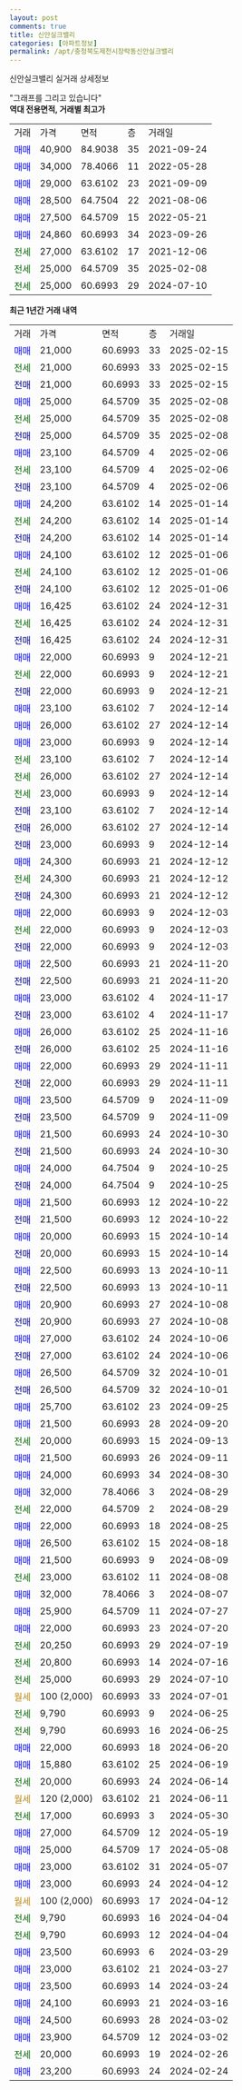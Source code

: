 ```yaml
---
layout: post
comments: true
title: 신안실크밸리
categories: [아파트정보]
permalink: /apt/충청북도제천시장락동신안실크밸리
---
```


신안실크밸리 실거래 상세정보

<script type="text/javascript">
  google.charts.load('current', {'packages':['line', 'corechart']});
  google.charts.setOnLoadCallback(drawChart);

  function drawChart() {
    var data = new google.visualization.DataTable();
    data.addColumn('date', '거래일');
    data.addColumn('number', "매매");
    data.addColumn('number', "전세");
    data.addColumn('number', "전매");

    data.addRows([[new Date(Date.parse("2025-02-15")), 21000, null, null], [new Date(Date.parse("2025-02-15")), null, 21000, null], [new Date(Date.parse("2025-02-15")), null, null, 21000], [new Date(Date.parse("2025-02-08")), 25000, null, null], [new Date(Date.parse("2025-02-08")), null, 25000, null], [new Date(Date.parse("2025-02-08")), null, null, 25000], [new Date(Date.parse("2025-02-06")), 23100, null, null], [new Date(Date.parse("2025-02-06")), null, 23100, null], [new Date(Date.parse("2025-02-06")), null, null, 23100], [new Date(Date.parse("2025-01-14")), 24200, null, null], [new Date(Date.parse("2025-01-14")), null, 24200, null], [new Date(Date.parse("2025-01-14")), null, null, 24200], [new Date(Date.parse("2025-01-06")), 24100, null, null], [new Date(Date.parse("2025-01-06")), null, 24100, null], [new Date(Date.parse("2025-01-06")), null, null, 24100], [new Date(Date.parse("2024-12-31")), 16425, null, null], [new Date(Date.parse("2024-12-31")), null, 16425, null], [new Date(Date.parse("2024-12-31")), null, null, 16425], [new Date(Date.parse("2024-12-21")), 22000, null, null], [new Date(Date.parse("2024-12-21")), null, 22000, null], [new Date(Date.parse("2024-12-21")), null, null, 22000], [new Date(Date.parse("2024-12-14")), 23100, null, null], [new Date(Date.parse("2024-12-14")), 26000, null, null], [new Date(Date.parse("2024-12-14")), 23000, null, null], [new Date(Date.parse("2024-12-14")), null, 23100, null], [new Date(Date.parse("2024-12-14")), null, 26000, null], [new Date(Date.parse("2024-12-14")), null, 23000, null], [new Date(Date.parse("2024-12-14")), null, null, 23100], [new Date(Date.parse("2024-12-14")), null, null, 26000], [new Date(Date.parse("2024-12-14")), null, null, 23000], [new Date(Date.parse("2024-12-12")), 24300, null, null], [new Date(Date.parse("2024-12-12")), null, 24300, null], [new Date(Date.parse("2024-12-12")), null, null, 24300], [new Date(Date.parse("2024-12-03")), 22000, null, null], [new Date(Date.parse("2024-12-03")), null, 22000, null], [new Date(Date.parse("2024-12-03")), null, null, 22000], [new Date(Date.parse("2024-11-20")), 22500, null, null], [new Date(Date.parse("2024-11-20")), null, null, 22500], [new Date(Date.parse("2024-11-17")), 23000, null, null], [new Date(Date.parse("2024-11-17")), null, null, 23000], [new Date(Date.parse("2024-11-16")), 26000, null, null], [new Date(Date.parse("2024-11-16")), null, null, 26000], [new Date(Date.parse("2024-11-11")), 22000, null, null], [new Date(Date.parse("2024-11-11")), null, null, 22000], [new Date(Date.parse("2024-11-09")), 23500, null, null], [new Date(Date.parse("2024-11-09")), null, null, 23500], [new Date(Date.parse("2024-10-30")), 21500, null, null], [new Date(Date.parse("2024-10-30")), null, null, 21500], [new Date(Date.parse("2024-10-25")), 24000, null, null], [new Date(Date.parse("2024-10-25")), null, null, 24000], [new Date(Date.parse("2024-10-22")), 21500, null, null], [new Date(Date.parse("2024-10-22")), null, null, 21500], [new Date(Date.parse("2024-10-14")), 20000, null, null], [new Date(Date.parse("2024-10-14")), null, null, 20000], [new Date(Date.parse("2024-10-11")), 22500, null, null], [new Date(Date.parse("2024-10-11")), null, null, 22500], [new Date(Date.parse("2024-10-08")), 20900, null, null], [new Date(Date.parse("2024-10-08")), null, null, 20900], [new Date(Date.parse("2024-10-06")), 27000, null, null], [new Date(Date.parse("2024-10-06")), null, null, 27000], [new Date(Date.parse("2024-10-01")), 26500, null, null], [new Date(Date.parse("2024-10-01")), null, null, 26500], [new Date(Date.parse("2024-09-25")), 25700, null, null], [new Date(Date.parse("2024-09-20")), 21500, null, null], [new Date(Date.parse("2024-09-13")), null, 20000, null], [new Date(Date.parse("2024-09-11")), 21500, null, null], [new Date(Date.parse("2024-08-30")), 24000, null, null], [new Date(Date.parse("2024-08-29")), 32000, null, null], [new Date(Date.parse("2024-08-29")), null, 22000, null], [new Date(Date.parse("2024-08-25")), 22000, null, null], [new Date(Date.parse("2024-08-18")), 26500, null, null], [new Date(Date.parse("2024-08-09")), 21500, null, null], [new Date(Date.parse("2024-08-08")), null, 23000, null], [new Date(Date.parse("2024-08-07")), 32000, null, null], [new Date(Date.parse("2024-07-27")), 25900, null, null], [new Date(Date.parse("2024-07-20")), 22000, null, null], [new Date(Date.parse("2024-07-19")), null, 20250, null], [new Date(Date.parse("2024-07-16")), null, 20800, null], [new Date(Date.parse("2024-07-10")), null, 25000, null], [new Date(Date.parse("2024-07-01")), null, null, null], [new Date(Date.parse("2024-06-25")), null, 9790, null], [new Date(Date.parse("2024-06-25")), null, 9790, null], [new Date(Date.parse("2024-06-20")), 22000, null, null], [new Date(Date.parse("2024-06-19")), 15880, null, null], [new Date(Date.parse("2024-06-14")), null, 20000, null], [new Date(Date.parse("2024-06-11")), null, null, null], [new Date(Date.parse("2024-05-30")), null, 17000, null], [new Date(Date.parse("2024-05-19")), 27000, null, null], [new Date(Date.parse("2024-05-08")), 25000, null, null], [new Date(Date.parse("2024-05-07")), 23000, null, null], [new Date(Date.parse("2024-04-12")), 23000, null, null], [new Date(Date.parse("2024-04-12")), null, null, null], [new Date(Date.parse("2024-04-04")), null, 9790, null], [new Date(Date.parse("2024-04-04")), null, 9790, null], [new Date(Date.parse("2024-03-29")), 23500, null, null], [new Date(Date.parse("2024-03-27")), 23000, null, null], [new Date(Date.parse("2024-03-24")), 23500, null, null], [new Date(Date.parse("2024-03-16")), 24100, null, null], [new Date(Date.parse("2024-03-02")), 24500, null, null], [new Date(Date.parse("2024-03-02")), 23900, null, null], [new Date(Date.parse("2024-02-26")), null, 20000, null], [new Date(Date.parse("2024-02-24")), 23200, null, null]]);

    var options = {
      hAxis: {
        format: 'yyyy/MM/dd'
      },    
      lineWidth: 0,
      pointsVisible: true,    
      title: '최근 1년간 유형별 실거래가 분포',
      legend: { position: 'bottom' }
    };

    var formatter = new google.visualization.NumberFormat({pattern:'###,###'} );
    formatter.format(data, 1);
    formatter.format(data, 2);
    
    setTimeout(function() {
        var chart = new google.visualization.LineChart(document.getElementById('columnchart_material'));
        chart.draw(data, (options));
        document.getElementById('loading').style.display = 'none';
    }, 200);
  }
</script>


<div id="loading" style="z-index:20; display: block; margin-left: 0px">"그래프를 그리고 있습니다"</div>
<div id="columnchart_material" style="width: 95%; margin-left: 0px; display: block"></div>
<!-- contents start -->
<b>역대 전용면적, 거래별 최고가</b>
<table class="sortable">
    <tr>
      <td>거래</td>
      <td>가격</td>
      <td>면적</td>
      <td>층</td>
      <td>거래일</td>
    </tr>
        <tr>
          <td><a style="color: blue">매매</a></td>
          <td>40,900</td>
          <td>84.9038</td>
          <td>35</td>
          <td>2021-09-24</td>
        </tr>            <tr>
          <td><a style="color: blue">매매</a></td>
          <td>34,000</td>
          <td>78.4066</td>
          <td>11</td>
          <td>2022-05-28</td>
        </tr>            <tr>
          <td><a style="color: blue">매매</a></td>
          <td>29,000</td>
          <td>63.6102</td>
          <td>23</td>
          <td>2021-09-09</td>
        </tr>            <tr>
          <td><a style="color: blue">매매</a></td>
          <td>28,500</td>
          <td>64.7504</td>
          <td>22</td>
          <td>2021-08-06</td>
        </tr>            <tr>
          <td><a style="color: blue">매매</a></td>
          <td>27,500</td>
          <td>64.5709</td>
          <td>15</td>
          <td>2022-05-21</td>
        </tr>            <tr>
          <td><a style="color: blue">매매</a></td>
          <td>24,860</td>
          <td>60.6993</td>
          <td>34</td>
          <td>2023-09-26</td>
        </tr>        
        <tr>
              <td><a style="color: darkgreen">전세</a></td>
              <td>27,000</td>
              <td>63.6102</td>
              <td>17</td>
              <td>2021-12-06</td>
            </tr>            <tr>
              <td><a style="color: darkgreen">전세</a></td>
              <td>25,000</td>
              <td>64.5709</td>
              <td>35</td>
              <td>2025-02-08</td>
            </tr>            <tr>
              <td><a style="color: darkgreen">전세</a></td>
              <td>25,000</td>
              <td>60.6993</td>
              <td>29</td>
              <td>2024-07-10</td>
            </tr>        
    
</table>

<b>최근 1년간 거래 내역</b>

<table class="sortable">
    <tr>
      <td>거래</td>
      <td>가격</td>
      <td>면적</td>
      <td>층</td>
      <td>거래일</td>
    </tr>
    <tr>
      <td><a style="color: blue">매매</a></td>
      <td>21,000</td>
      <td>60.6993</td>
      <td>33</td>
      <td>2025-02-15</td>
    </tr>          <tr>
      <td><a style="color: darkgreen">전세</a></td>
      <td>21,000</td>
      <td>60.6993</td>
      <td>33</td>
      <td>2025-02-15</td>
    </tr>          <tr>
      <td><a style="color: darkblue">전매</a></td>
      <td>21,000</td>
      <td>60.6993</td>
      <td>33</td>
      <td>2025-02-15</td>
    </tr>          <tr>
      <td><a style="color: blue">매매</a></td>
      <td>25,000</td>
      <td>64.5709</td>
      <td>35</td>
      <td>2025-02-08</td>
    </tr>          <tr>
      <td><a style="color: darkgreen">전세</a></td>
      <td>25,000</td>
      <td>64.5709</td>
      <td>35</td>
      <td>2025-02-08</td>
    </tr>          <tr>
      <td><a style="color: darkblue">전매</a></td>
      <td>25,000</td>
      <td>64.5709</td>
      <td>35</td>
      <td>2025-02-08</td>
    </tr>          <tr>
      <td><a style="color: blue">매매</a></td>
      <td>23,100</td>
      <td>64.5709</td>
      <td>4</td>
      <td>2025-02-06</td>
    </tr>          <tr>
      <td><a style="color: darkgreen">전세</a></td>
      <td>23,100</td>
      <td>64.5709</td>
      <td>4</td>
      <td>2025-02-06</td>
    </tr>          <tr>
      <td><a style="color: darkblue">전매</a></td>
      <td>23,100</td>
      <td>64.5709</td>
      <td>4</td>
      <td>2025-02-06</td>
    </tr>          <tr>
      <td><a style="color: blue">매매</a></td>
      <td>24,200</td>
      <td>63.6102</td>
      <td>14</td>
      <td>2025-01-14</td>
    </tr>          <tr>
      <td><a style="color: darkgreen">전세</a></td>
      <td>24,200</td>
      <td>63.6102</td>
      <td>14</td>
      <td>2025-01-14</td>
    </tr>          <tr>
      <td><a style="color: darkblue">전매</a></td>
      <td>24,200</td>
      <td>63.6102</td>
      <td>14</td>
      <td>2025-01-14</td>
    </tr>          <tr>
      <td><a style="color: blue">매매</a></td>
      <td>24,100</td>
      <td>63.6102</td>
      <td>12</td>
      <td>2025-01-06</td>
    </tr>          <tr>
      <td><a style="color: darkgreen">전세</a></td>
      <td>24,100</td>
      <td>63.6102</td>
      <td>12</td>
      <td>2025-01-06</td>
    </tr>          <tr>
      <td><a style="color: darkblue">전매</a></td>
      <td>24,100</td>
      <td>63.6102</td>
      <td>12</td>
      <td>2025-01-06</td>
    </tr>          <tr>
      <td><a style="color: blue">매매</a></td>
      <td>16,425</td>
      <td>63.6102</td>
      <td>24</td>
      <td>2024-12-31</td>
    </tr>          <tr>
      <td><a style="color: darkgreen">전세</a></td>
      <td>16,425</td>
      <td>63.6102</td>
      <td>24</td>
      <td>2024-12-31</td>
    </tr>          <tr>
      <td><a style="color: darkblue">전매</a></td>
      <td>16,425</td>
      <td>63.6102</td>
      <td>24</td>
      <td>2024-12-31</td>
    </tr>          <tr>
      <td><a style="color: blue">매매</a></td>
      <td>22,000</td>
      <td>60.6993</td>
      <td>9</td>
      <td>2024-12-21</td>
    </tr>          <tr>
      <td><a style="color: darkgreen">전세</a></td>
      <td>22,000</td>
      <td>60.6993</td>
      <td>9</td>
      <td>2024-12-21</td>
    </tr>          <tr>
      <td><a style="color: darkblue">전매</a></td>
      <td>22,000</td>
      <td>60.6993</td>
      <td>9</td>
      <td>2024-12-21</td>
    </tr>          <tr>
      <td><a style="color: blue">매매</a></td>
      <td>23,100</td>
      <td>63.6102</td>
      <td>7</td>
      <td>2024-12-14</td>
    </tr>          <tr>
      <td><a style="color: blue">매매</a></td>
      <td>26,000</td>
      <td>63.6102</td>
      <td>27</td>
      <td>2024-12-14</td>
    </tr>          <tr>
      <td><a style="color: blue">매매</a></td>
      <td>23,000</td>
      <td>60.6993</td>
      <td>9</td>
      <td>2024-12-14</td>
    </tr>          <tr>
      <td><a style="color: darkgreen">전세</a></td>
      <td>23,100</td>
      <td>63.6102</td>
      <td>7</td>
      <td>2024-12-14</td>
    </tr>          <tr>
      <td><a style="color: darkgreen">전세</a></td>
      <td>26,000</td>
      <td>63.6102</td>
      <td>27</td>
      <td>2024-12-14</td>
    </tr>          <tr>
      <td><a style="color: darkgreen">전세</a></td>
      <td>23,000</td>
      <td>60.6993</td>
      <td>9</td>
      <td>2024-12-14</td>
    </tr>          <tr>
      <td><a style="color: darkblue">전매</a></td>
      <td>23,100</td>
      <td>63.6102</td>
      <td>7</td>
      <td>2024-12-14</td>
    </tr>          <tr>
      <td><a style="color: darkblue">전매</a></td>
      <td>26,000</td>
      <td>63.6102</td>
      <td>27</td>
      <td>2024-12-14</td>
    </tr>          <tr>
      <td><a style="color: darkblue">전매</a></td>
      <td>23,000</td>
      <td>60.6993</td>
      <td>9</td>
      <td>2024-12-14</td>
    </tr>          <tr>
      <td><a style="color: blue">매매</a></td>
      <td>24,300</td>
      <td>60.6993</td>
      <td>21</td>
      <td>2024-12-12</td>
    </tr>          <tr>
      <td><a style="color: darkgreen">전세</a></td>
      <td>24,300</td>
      <td>60.6993</td>
      <td>21</td>
      <td>2024-12-12</td>
    </tr>          <tr>
      <td><a style="color: darkblue">전매</a></td>
      <td>24,300</td>
      <td>60.6993</td>
      <td>21</td>
      <td>2024-12-12</td>
    </tr>          <tr>
      <td><a style="color: blue">매매</a></td>
      <td>22,000</td>
      <td>60.6993</td>
      <td>9</td>
      <td>2024-12-03</td>
    </tr>          <tr>
      <td><a style="color: darkgreen">전세</a></td>
      <td>22,000</td>
      <td>60.6993</td>
      <td>9</td>
      <td>2024-12-03</td>
    </tr>          <tr>
      <td><a style="color: darkblue">전매</a></td>
      <td>22,000</td>
      <td>60.6993</td>
      <td>9</td>
      <td>2024-12-03</td>
    </tr>          <tr>
      <td><a style="color: blue">매매</a></td>
      <td>22,500</td>
      <td>60.6993</td>
      <td>21</td>
      <td>2024-11-20</td>
    </tr>          <tr>
      <td><a style="color: darkblue">전매</a></td>
      <td>22,500</td>
      <td>60.6993</td>
      <td>21</td>
      <td>2024-11-20</td>
    </tr>          <tr>
      <td><a style="color: blue">매매</a></td>
      <td>23,000</td>
      <td>63.6102</td>
      <td>4</td>
      <td>2024-11-17</td>
    </tr>          <tr>
      <td><a style="color: darkblue">전매</a></td>
      <td>23,000</td>
      <td>63.6102</td>
      <td>4</td>
      <td>2024-11-17</td>
    </tr>          <tr>
      <td><a style="color: blue">매매</a></td>
      <td>26,000</td>
      <td>63.6102</td>
      <td>25</td>
      <td>2024-11-16</td>
    </tr>          <tr>
      <td><a style="color: darkblue">전매</a></td>
      <td>26,000</td>
      <td>63.6102</td>
      <td>25</td>
      <td>2024-11-16</td>
    </tr>          <tr>
      <td><a style="color: blue">매매</a></td>
      <td>22,000</td>
      <td>60.6993</td>
      <td>29</td>
      <td>2024-11-11</td>
    </tr>          <tr>
      <td><a style="color: darkblue">전매</a></td>
      <td>22,000</td>
      <td>60.6993</td>
      <td>29</td>
      <td>2024-11-11</td>
    </tr>          <tr>
      <td><a style="color: blue">매매</a></td>
      <td>23,500</td>
      <td>64.5709</td>
      <td>9</td>
      <td>2024-11-09</td>
    </tr>          <tr>
      <td><a style="color: darkblue">전매</a></td>
      <td>23,500</td>
      <td>64.5709</td>
      <td>9</td>
      <td>2024-11-09</td>
    </tr>          <tr>
      <td><a style="color: blue">매매</a></td>
      <td>21,500</td>
      <td>60.6993</td>
      <td>24</td>
      <td>2024-10-30</td>
    </tr>          <tr>
      <td><a style="color: darkblue">전매</a></td>
      <td>21,500</td>
      <td>60.6993</td>
      <td>24</td>
      <td>2024-10-30</td>
    </tr>          <tr>
      <td><a style="color: blue">매매</a></td>
      <td>24,000</td>
      <td>64.7504</td>
      <td>9</td>
      <td>2024-10-25</td>
    </tr>          <tr>
      <td><a style="color: darkblue">전매</a></td>
      <td>24,000</td>
      <td>64.7504</td>
      <td>9</td>
      <td>2024-10-25</td>
    </tr>          <tr>
      <td><a style="color: blue">매매</a></td>
      <td>21,500</td>
      <td>60.6993</td>
      <td>12</td>
      <td>2024-10-22</td>
    </tr>          <tr>
      <td><a style="color: darkblue">전매</a></td>
      <td>21,500</td>
      <td>60.6993</td>
      <td>12</td>
      <td>2024-10-22</td>
    </tr>          <tr>
      <td><a style="color: blue">매매</a></td>
      <td>20,000</td>
      <td>60.6993</td>
      <td>15</td>
      <td>2024-10-14</td>
    </tr>          <tr>
      <td><a style="color: darkblue">전매</a></td>
      <td>20,000</td>
      <td>60.6993</td>
      <td>15</td>
      <td>2024-10-14</td>
    </tr>          <tr>
      <td><a style="color: blue">매매</a></td>
      <td>22,500</td>
      <td>60.6993</td>
      <td>13</td>
      <td>2024-10-11</td>
    </tr>          <tr>
      <td><a style="color: darkblue">전매</a></td>
      <td>22,500</td>
      <td>60.6993</td>
      <td>13</td>
      <td>2024-10-11</td>
    </tr>          <tr>
      <td><a style="color: blue">매매</a></td>
      <td>20,900</td>
      <td>60.6993</td>
      <td>27</td>
      <td>2024-10-08</td>
    </tr>          <tr>
      <td><a style="color: darkblue">전매</a></td>
      <td>20,900</td>
      <td>60.6993</td>
      <td>27</td>
      <td>2024-10-08</td>
    </tr>          <tr>
      <td><a style="color: blue">매매</a></td>
      <td>27,000</td>
      <td>63.6102</td>
      <td>24</td>
      <td>2024-10-06</td>
    </tr>          <tr>
      <td><a style="color: darkblue">전매</a></td>
      <td>27,000</td>
      <td>63.6102</td>
      <td>24</td>
      <td>2024-10-06</td>
    </tr>          <tr>
      <td><a style="color: blue">매매</a></td>
      <td>26,500</td>
      <td>64.5709</td>
      <td>32</td>
      <td>2024-10-01</td>
    </tr>          <tr>
      <td><a style="color: darkblue">전매</a></td>
      <td>26,500</td>
      <td>64.5709</td>
      <td>32</td>
      <td>2024-10-01</td>
    </tr>          <tr>
      <td><a style="color: blue">매매</a></td>
      <td>25,700</td>
      <td>63.6102</td>
      <td>23</td>
      <td>2024-09-25</td>
    </tr>          <tr>
      <td><a style="color: blue">매매</a></td>
      <td>21,500</td>
      <td>60.6993</td>
      <td>28</td>
      <td>2024-09-20</td>
    </tr>          <tr>
      <td><a style="color: darkgreen">전세</a></td>
      <td>20,000</td>
      <td>60.6993</td>
      <td>15</td>
      <td>2024-09-13</td>
    </tr>          <tr>
      <td><a style="color: blue">매매</a></td>
      <td>21,500</td>
      <td>60.6993</td>
      <td>26</td>
      <td>2024-09-11</td>
    </tr>          <tr>
      <td><a style="color: blue">매매</a></td>
      <td>24,000</td>
      <td>60.6993</td>
      <td>34</td>
      <td>2024-08-30</td>
    </tr>          <tr>
      <td><a style="color: blue">매매</a></td>
      <td>32,000</td>
      <td>78.4066</td>
      <td>3</td>
      <td>2024-08-29</td>
    </tr>          <tr>
      <td><a style="color: darkgreen">전세</a></td>
      <td>22,000</td>
      <td>64.5709</td>
      <td>2</td>
      <td>2024-08-29</td>
    </tr>          <tr>
      <td><a style="color: blue">매매</a></td>
      <td>22,000</td>
      <td>60.6993</td>
      <td>18</td>
      <td>2024-08-25</td>
    </tr>          <tr>
      <td><a style="color: blue">매매</a></td>
      <td>26,500</td>
      <td>63.6102</td>
      <td>15</td>
      <td>2024-08-18</td>
    </tr>          <tr>
      <td><a style="color: blue">매매</a></td>
      <td>21,500</td>
      <td>60.6993</td>
      <td>9</td>
      <td>2024-08-09</td>
    </tr>          <tr>
      <td><a style="color: darkgreen">전세</a></td>
      <td>23,000</td>
      <td>63.6102</td>
      <td>11</td>
      <td>2024-08-08</td>
    </tr>          <tr>
      <td><a style="color: blue">매매</a></td>
      <td>32,000</td>
      <td>78.4066</td>
      <td>3</td>
      <td>2024-08-07</td>
    </tr>          <tr>
      <td><a style="color: blue">매매</a></td>
      <td>25,900</td>
      <td>64.5709</td>
      <td>11</td>
      <td>2024-07-27</td>
    </tr>          <tr>
      <td><a style="color: blue">매매</a></td>
      <td>22,000</td>
      <td>60.6993</td>
      <td>23</td>
      <td>2024-07-20</td>
    </tr>          <tr>
      <td><a style="color: darkgreen">전세</a></td>
      <td>20,250</td>
      <td>60.6993</td>
      <td>29</td>
      <td>2024-07-19</td>
    </tr>          <tr>
      <td><a style="color: darkgreen">전세</a></td>
      <td>20,800</td>
      <td>60.6993</td>
      <td>14</td>
      <td>2024-07-16</td>
    </tr>          <tr>
      <td><a style="color: darkgreen">전세</a></td>
      <td>25,000</td>
      <td>60.6993</td>
      <td>29</td>
      <td>2024-07-10</td>
    </tr>          <tr>
      <td><a style="color: darkgoldenrod">월세</a></td>
      <td>100 (2,000)</td>
      <td>60.6993</td>
      <td>33</td>
      <td>2024-07-01</td>
    </tr>          <tr>
      <td><a style="color: darkgreen">전세</a></td>
      <td>9,790</td>
      <td>60.6993</td>
      <td>9</td>
      <td>2024-06-25</td>
    </tr>          <tr>
      <td><a style="color: darkgreen">전세</a></td>
      <td>9,790</td>
      <td>60.6993</td>
      <td>16</td>
      <td>2024-06-25</td>
    </tr>          <tr>
      <td><a style="color: blue">매매</a></td>
      <td>22,000</td>
      <td>60.6993</td>
      <td>18</td>
      <td>2024-06-20</td>
    </tr>          <tr>
      <td><a style="color: blue">매매</a></td>
      <td>15,880</td>
      <td>63.6102</td>
      <td>25</td>
      <td>2024-06-19</td>
    </tr>          <tr>
      <td><a style="color: darkgreen">전세</a></td>
      <td>20,000</td>
      <td>60.6993</td>
      <td>24</td>
      <td>2024-06-14</td>
    </tr>          <tr>
      <td><a style="color: darkgoldenrod">월세</a></td>
      <td>120 (2,000)</td>
      <td>63.6102</td>
      <td>21</td>
      <td>2024-06-11</td>
    </tr>          <tr>
      <td><a style="color: darkgreen">전세</a></td>
      <td>17,000</td>
      <td>60.6993</td>
      <td>3</td>
      <td>2024-05-30</td>
    </tr>          <tr>
      <td><a style="color: blue">매매</a></td>
      <td>27,000</td>
      <td>64.5709</td>
      <td>12</td>
      <td>2024-05-19</td>
    </tr>          <tr>
      <td><a style="color: blue">매매</a></td>
      <td>25,000</td>
      <td>64.5709</td>
      <td>17</td>
      <td>2024-05-08</td>
    </tr>          <tr>
      <td><a style="color: blue">매매</a></td>
      <td>23,000</td>
      <td>63.6102</td>
      <td>31</td>
      <td>2024-05-07</td>
    </tr>          <tr>
      <td><a style="color: blue">매매</a></td>
      <td>23,000</td>
      <td>60.6993</td>
      <td>24</td>
      <td>2024-04-12</td>
    </tr>          <tr>
      <td><a style="color: darkgoldenrod">월세</a></td>
      <td>100 (2,000)</td>
      <td>60.6993</td>
      <td>17</td>
      <td>2024-04-12</td>
    </tr>          <tr>
      <td><a style="color: darkgreen">전세</a></td>
      <td>9,790</td>
      <td>60.6993</td>
      <td>16</td>
      <td>2024-04-04</td>
    </tr>          <tr>
      <td><a style="color: darkgreen">전세</a></td>
      <td>9,790</td>
      <td>60.6993</td>
      <td>12</td>
      <td>2024-04-04</td>
    </tr>          <tr>
      <td><a style="color: blue">매매</a></td>
      <td>23,500</td>
      <td>60.6993</td>
      <td>6</td>
      <td>2024-03-29</td>
    </tr>          <tr>
      <td><a style="color: blue">매매</a></td>
      <td>23,000</td>
      <td>63.6102</td>
      <td>21</td>
      <td>2024-03-27</td>
    </tr>          <tr>
      <td><a style="color: blue">매매</a></td>
      <td>23,500</td>
      <td>60.6993</td>
      <td>14</td>
      <td>2024-03-24</td>
    </tr>          <tr>
      <td><a style="color: blue">매매</a></td>
      <td>24,100</td>
      <td>60.6993</td>
      <td>21</td>
      <td>2024-03-16</td>
    </tr>          <tr>
      <td><a style="color: blue">매매</a></td>
      <td>24,500</td>
      <td>60.6993</td>
      <td>28</td>
      <td>2024-03-02</td>
    </tr>          <tr>
      <td><a style="color: blue">매매</a></td>
      <td>23,900</td>
      <td>64.5709</td>
      <td>12</td>
      <td>2024-03-02</td>
    </tr>          <tr>
      <td><a style="color: darkgreen">전세</a></td>
      <td>20,000</td>
      <td>60.6993</td>
      <td>19</td>
      <td>2024-02-26</td>
    </tr>          <tr>
      <td><a style="color: blue">매매</a></td>
      <td>23,200</td>
      <td>60.6993</td>
      <td>24</td>
      <td>2024-02-24</td>
    </tr>      </table>
<!-- contents end -->    

